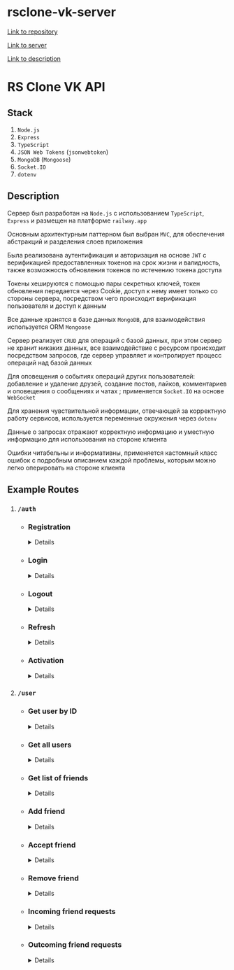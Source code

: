 # rsclone-vk-server

[Link to repository](https://github.com/teumik/rsclone-vk-server)

[Link to server](https://rsclone-vk-server-production-ff8c.up.railway.app)

[Link to description](https://github.com/teumik/rsclone-vk-server/blob/main/DESCRIPTION.md)

# RS Clone VK API

## Stack

  1. ```Node.js```
  2. ```Express```
  3. ```TypeScript```
  4. ```JSON Web Tokens``` (```jsonwebtoken```)
  5. ```MongoDB``` (```Mongoose```)
  6. ```Socket.IO```
  7. ```dotenv```

## Description

Сервер был разработан на `Node.js` с использованием `TypeScript`, `Express` и размещен на платформе `railway.app`

Основным архитектурным паттерном был выбран `MVC`, для обеспечения абстракций и разделения слоев приложения

Была реализована аутентификация и авторизация на основе `JWT` с верификацией предоставленных токенов на срок жизни и валидность, также возможность обновления токенов по истечению токена доступа

Токены хешируются с помощью пары секретных ключей, токен обновления передается через Cookie, доступ к нему имеет только со стороны сервера, посредством чего происходит верификация пользователя и доступ к данным

Все данные хранятся в базе данных `MongoDB`, для взаимодействия используется ORM `Mongoose`

Сервер реализует `CRUD` для операций с базой данных, при этом сервер не хранит никаких данных, все взаимодействие с ресурсом происходит посредством запросов, где сервер управляет и контролирует процесс операций над базой данных

Для оповещения о событиях операций других пользователей: добавление и удаление друзей, создание постов, лайков, комментариев и оповещения о сообщениях и чатах ; применяется `Socket.IO` на основе `WebSocket`

Для хранения чувствительной информации, отвечающей за корректную работу сервисов, используется переменные окружения через `dotenv`

Данные о запросах отражают корректную информацию и уместную информацию для использования на стороне клиента

Ошибки читабельны и информативны, применяется кастомный класс ошибок с подробным описанием каждой проблемы, которым можно легко оперировать на стороне клиента

## Example Routes

1. ### ```/auth```

    - ### Registration

        <details>

        ### ```/registration```

        **Method**: ```POST```

        **Body:**

        ```ts
        interface IUser {
          email: string;
          username: string;
          password: string;
          firstName: string;
          lastName: string;
        }
        ```

        **Options:**

        ```ts
        method: 'POST',
        headers: { 'Content-Type': 'application/json' },
        credentials: 'include',
        body: JSON.stringify(user),
        ```

        </details>

    - ### Login

        <details>

        ### ```/login```

        **Method**: ```POST```

        **Body:**

        ```ts
        type TLogin = {
          email: string;
          password: string;
        } | {
          username: string;
          password: string;
        };
        ```

        **Options:**

        ``` ts
        method: 'POST',
        headers: { 'Content-Type': 'application/json' },
        credentials: 'include',
        body: JSON.stringify(user),
        ```

        </details>

    - ### Logout

        <details>

        ### ```/logout```

        **Method**: ```GET``` *Required сookies*

        **Options:**

        ``` ts
        method: 'GET',
        headers: { 'Content-Type': 'application/json' },
        credentials: 'include',
        ```

        </details>

    - ### Refresh

        <details>

        ### ```/refresh```

        **Method**: ```GET``` *Required сookies*

        **Options:**

        ```ts
        method: 'GET',
        headers: { 'Content-Type': 'application/json' },
        credentials: 'include',
        ```

        </details>

    - ### Activation

        <details>

        ### ```/activate/:link```

        **Method**: ```GET```

        **Parameters:** auto generate string for account activation

        </details>

2. ### ```/user```

    - ### Get user by ID

        <details>

        ### ```/:id```

        **Method**: ```GET``` *Required сookies*

        **Description:** send access token from login or refresh responce's headers

        **Parameters:** user's id

        **Options:**

        ```ts
        method: 'GET',
        headers: {
          'Content-Type': 'application/json',
          Authorization: `Bearer ${accessToken}`
        },
        credentials: 'include',
        ```

        </details>

    - ### Get all users

        <details>

        ### ```/```

        **Method**: ```GET``` *Required сookies*

        **Description:** send access token from login or refresh responce's headers

        **Options:**

        ```ts
        method: 'GET',
        headers: {
          'Content-Type': 'application/json',
          Authorization: `Bearer ${accessToken}`
        },
        credentials: 'include',
        ```

        </details>

    - ### Get list of friends

      <details>

      ### ```/friends```

      **Method**: ```GET``` *Required сookies*

      **Description:** get all accepted friends

      **Options:**

      ```ts
      method: 'GET',
      headers: {
        'Content-Type': 'application/json',
        Authorization: `Bearer ${accessToken}`
      },
      credentials: 'include',
      ```

      </details>

    - ### Add friend

      <details>

      ### ```/friends```

      **Method**: ```POST``` *Required сookies*

      **Description:** add friend

      **Body:**

      ```ts
      type IUser = {
        username: string;
      } | {
        friendId: string;
      }
      ```

      **Options:**

      ```ts
      method: 'GET',
      headers: {
        'Content-Type': 'application/json',
        Authorization: `Bearer ${accessToken}`
      },
      credentials: 'include',
      ```

      </details>

    - ### Accept friend

      <details>

      ### ```/friends```

      **Method**: ```PUT``` *Required сookies*

      **Description:** accept friend

      **Body:**

      ```ts
      type IUser = {
        username: string;
      } | {
        friendId: string;
      }
      ```

      **Options:**

      ```ts
      method: 'GET',
      headers: {
        'Content-Type': 'application/json',
        Authorization: `Bearer ${accessToken}`
      },
      credentials: 'include',
      ```

      </details>

    - ### Remove friend

      <details>

      ### ```/friends```

      **Method**: ```DELETE``` *Required сookies*

      **Description:** remove user from friends

      **Body:**

      ```ts
      type IUser = {
        username: string;
      } | {
        friendId: string;
      }
      ```

      **Options:**

      ```ts
      method: 'GET',
      headers: {
        'Content-Type': 'application/json',
        Authorization: `Bearer ${accessToken}`
      },
      credentials: 'include',
      ```

      </details>

    - ### Incoming friend requests

      <details>

      ### ```/friends/incomming```

      **Method**: ```GET``` *Required сookies*

      **Description:** get incoming friend requests

      **Options:**

      ```ts
      method: 'GET',
      headers: {
        'Content-Type': 'application/json',
        Authorization: `Bearer ${accessToken}`
      },
      credentials: 'include',
      ```

      </details>

    - ### Outcoming friend requests

      <details>

      ### ```/friends/outcomming```

      **Method**: ```GET``` *Required сookies*

      **Description:** get incoming friend requests

      **Options:**

      ```ts
      method: 'GET',
      headers: {
        'Content-Type': 'application/json',
        Authorization: `Bearer ${accessToken}`
        },
      credentials: 'include',
      ```

      </details>
